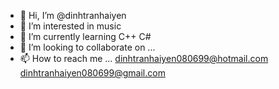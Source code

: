 - 👋 Hi, I’m @dinhtranhaiyen
- 👀 I’m interested in music
- 🌱 I’m currently learning C++ C#
- 💞️ I’m looking to collaborate on ...
- 📫 How to reach me ...
dinhtranhaiyen080699@hotmail.com
dinhtranhaiyen080699@gmail.com
<!---
dinhtranhaiyen/dinhtranhaiyen is a ✨ special ✨ repository because its `README.md` (this file) appears on your GitHub profile.
You can click the Preview link to take a look at your changes.
--->
